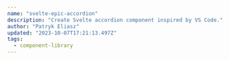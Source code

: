 ```yaml
---
name: "svelte-epic-accordion"
description: "Create Svelte accordion component inspired by VS Code."
author: "Patryk Eliasz"
updated: "2023-10-07T17:21:13.497Z"
tags: 
  - component-library
---
```

